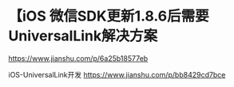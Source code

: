 # 【iOS 微信SDK更新1.8.6后需要UniversalLink解决方案

https://www.jianshu.com/p/6a25b18577eb

iOS-UniversalLink开发
https://www.jianshu.com/p/bb8429cd7bce